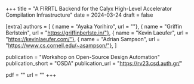 +++
title = "A FIRRTL Backend for the Calyx High-Level Accelerator Compilation Infrastructure"
date = 2024-03-24
draft = false

[extra]
authors = [
  { name = "Ayaka Yorihiro", url = ""},
  { name = "Griffin Berlstein", url = "https://griffinberlste.in/"},
  { name = "Kevin Laeufer", url = "https://kevinlaeufer.com/"},
  { name = "Adrian Sampson", url = "https://www.cs.cornell.edu/~asampson/"},
]

publication = "Workshop on Open-Source Design Automation"
publication_short = "OSDA"
publication_url = "https://rv23.csd.auth.gr/"

pdf = ""
url = ""
+++

